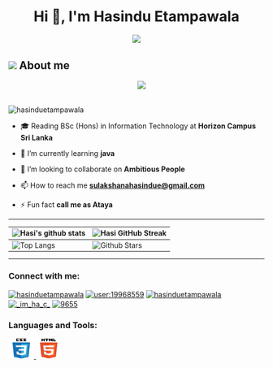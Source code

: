 <h1 align="center">Hi 👋, I'm Hasindu Etampawala</h1>

<p align="center">
	<a href="https://github.com/Bouaskaoun">
		<img src="https://readme-typing-svg.herokuapp.com?lines=IT+Enthusiast;LEO;Always%20learning%20new%20things&center=true&width=380&height=45">
	</a>
</p>



## <picture><img src = "https://github.com/7oSkaaa/7oSkaaa/blob/main/Images/about_me.gif?raw=true" width = 50px></picture> About me

<picture> <img align="right" src="https://github.com/7oSkaaa/7oSkaaa/blob/main/Images/Right_Side.gif?raw=true" width = 250px></picture>

<br><br>
<p align="left"> <img src="https://komarev.com/ghpvc/?username=hasinduetampawala&label=Profile%20views&color=0e75b6&style=flat" alt="hasinduetampawala" /> </p>

- 🎓 Reading BSc (Hons) in Information Technology at **Horizon Campus Sri Lanka**

- 🌱 I’m currently learning **java**

- 👯 I’m looking to collaborate on **Ambitious People**

- 📫 How to reach me **sulakshanahasindue@gmail.com**

- ⚡ Fun fact **call me as Ataya**
- ---
| ![Hasi's github stats](https://github-readme-stats.vercel.app/api?username=Hasinduetampawala&show_icons=true&theme=tokyonight) | ![Hasi GitHub Streak](https://github-readme-streak-stats.herokuapp.com/?user=hasinduetampawala&theme=tokyonight) |
| --- | --- |
| ![Top Langs](https://github-readme-stats.vercel.app/api/top-langs/?username=Hasinduetampawala&theme=tokyonight) | ![Github Stars](https://github-readme-stats.vercel.app/api?username=Hasinduetampawala&show_icons=true&locale=en&count_private=true&hide_rank=true&custom_title=My%20GitHub%20Stats&disable_animations=true&theme=tokyonight) |

---
<h3 align="left">Connect with me:</h3>
<p align="left">
<a href="https://linkedin.com/in/hasinduetampawala" target="blank"><img align="center" src="https://raw.githubusercontent.com/rahuldkjain/github-profile-readme-generator/master/src/images/icons/Social/linked-in-alt.svg" alt="hasinduetampawala" height="30" width="50" /></a>
<a href="https://stackoverflow.com/users/user:19968559" target="blank"><img align="center" src="https://raw.githubusercontent.com/rahuldkjain/github-profile-readme-generator/master/src/images/icons/Social/stack-overflow.svg" alt="user:19968559" height="30" width="50" /></a>
<a href="https://fb.com/hasinduetampawala" target="blank"><img align="center" src="https://raw.githubusercontent.com/rahuldkjain/github-profile-readme-generator/master/src/images/icons/Social/facebook.svg" alt="hasinduetampawala" height="30" width="50" /></a>
<a href="https://instagram.com/_im_ha_c_" target="blank"><img align="center" src="https://raw.githubusercontent.com/rahuldkjain/github-profile-readme-generator/master/src/images/icons/Social/instagram.svg" alt="_im_ha_c_" height="30" width="50" /></a>
<a href="https://discord.gg/9655" target="blank"><img align="center" src="https://raw.githubusercontent.com/rahuldkjain/github-profile-readme-generator/master/src/images/icons/Social/discord.svg" alt="9655" height="30" width="50" /></a>
</p>

<h3 align="left">Languages and Tools:</h3>
<p align="left"> <a href="https://www.w3schools.com/css/" target="_blank" rel="noreferrer"> <img src="https://raw.githubusercontent.com/devicons/devicon/master/icons/css3/css3-original-wordmark.svg" alt="css3" width="50" height="40"/> </a> <a href="https://www.w3.org/html/" target="_blank" rel="noreferrer"> <img src="https://raw.githubusercontent.com/devicons/devicon/master/icons/html5/html5-original-wordmark.svg" alt="html5" width="50" height="40"/> </a> </p>
